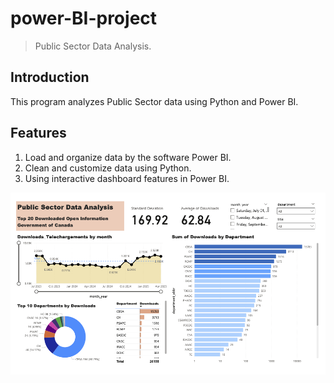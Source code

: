 # power-BI-project

> Public Sector Data Analysis.

## Introduction

This program analyzes Public Sector data using Python and Power BI.

## Features

1. Load and organize data by the software Power BI.
2. Clean and customize data using Python.
3. Using interactive dashboard features in Power BI.

![image](./Analyze_results(pdf_and_pbitx)/Public_Sector_Data_Analysis.png)